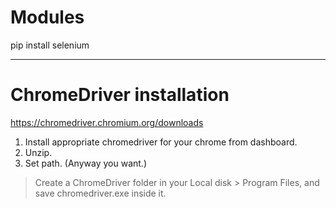 # Modules

pip install selenium

---

# ChromeDriver installation

<https://chromedriver.chromium.org/downloads>

1. Install appropriate chromedriver for your chrome from dashboard.
2. Unzip. 
3. Set path. (Anyway you want.)
> Create a ChromeDriver folder in your Local disk > Program Files, and save chromedriver.exe inside it.